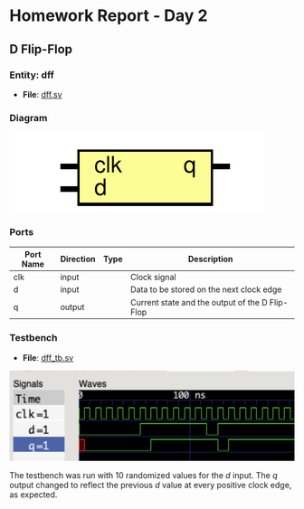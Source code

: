 # Homework Report - Day 2

## D Flip-Flop

### Entity: dff 

- **File**: [dff.sv](./rtl/dff.sv)

### Diagram

![Diagram](dff.svg "Diagram")

### Ports

| Port Name | Direction | Type | Description                                       |
| --------- | --------- | ---- | ------------------------------------------------- |
| clk       | input     |      | Clock signal                                      |
| d         | input     |      | Data to be stored on the next clock edge          |
| q         | output    |      | Current state and the output of the D Flip-Flop   |

### Testbench

- **File**: [dff_tb.sv](./tb/dff_tb.sv)

![](./dff_wave.png)

The testbench was run with 10 randomized values for the _d_ input. The _q_ output changed to reflect the previous _d_ value at every positive clock edge, as expected.